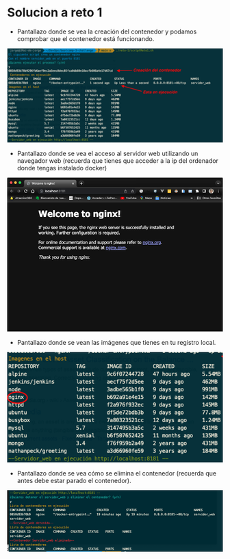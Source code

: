 # Solucion a reto 1

- Pantallazo donde se vea la creación del contenedor y podamos comprobar que el contenedor está funcionando.

![screenshotReto1-1](https://github.com/GeorgeCodde/solucion-bootcamp-3-chalenge/blob/main/assets/screenshotReto1-1.png)

- Pantallazo donde se vea el acceso al servidor web utilizando un navegador web (recuerda que tienes que acceder a la ip del ordenador donde tengas instalado docker)

![screenshotReto1-1](https://github.com/GeorgeCodde/solucion-bootcamp-3-chalenge/blob/main/assets/screenshotReto1-2.png)

- Pantallazo donde se vean las imágenes que tienes en tu registro local.

![screenshotReto1-1](https://github.com/GeorgeCodde/solucion-bootcamp-3-chalenge/blob/main/assets/screenshotReto1-3.png)

- Pantallazo donde se vea cómo se elimina el contenedor (recuerda que antes debe estar parado el contenedor).

![screenshotReto1-1](https://github.com/GeorgeCodde/solucion-bootcamp-3-chalenge/blob/main/assets/screenshotReto1-4.png)
